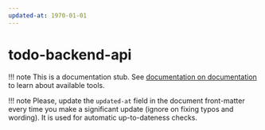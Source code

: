 ```yaml
---
updated-at: 1970-01-01
---
```


# todo-backend-api

!!! note
    This is a documentation stub. See [documentation on documentation](https://developers.sennder.tech/docs/platform/component/developer-portal/docs-as-code/02-get-started-with-docs-as-code/) to learn about available tools.

!!! note
    Please, update the `updated-at` field in the document front-matter every time you make a significant update (ignore on fixing typos and wording). It is used for automatic up-to-dateness checks.
